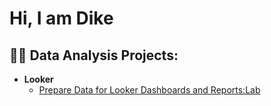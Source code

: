 <h1>Hi, I am Dike</h1>

<h2>👨‍💻 Data Analysis Projects:</h2>

- <b>Looker</b>
  - [Prepare Data for Looker Dashboards and Reports:Lab](https://github.com/DIKECC/Lookerlab)

  
